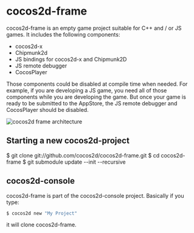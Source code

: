 # cocos2d-frame
cocos2d-frame is an empty game project suitable for C++ and / or JS games. 
It includes the following components:
 - cocos2d-x
 - Chipmunk2d
 - JS bindings for cocos2d-x and Chipmunk2D
 - JS remote debugger 
 - CocosPlayer
 
 Those components could be disabled at compile time when needed. For example, if you are developing a JS game, you need all of those components while you are developing the game. But once your game is ready to be submitted to the AppStore, the JS remote debugger and CocosPlayer should be disabled.
 

![cocos2d frame architecture](https://lh3.googleusercontent.com/-FXcqgFHMckI/UZQaydD1oxI/AAAAAAAAuoo/3xLatbBkhcg/s640/Slide1.jpg)


## Starting a new cocos2d-project


  $ git clone git://github.com/cocos2d/cocos2d-frame.git
  $ cd cocos2d-frame
  $ git submodule update --init --recursive
 

## cocos2d-console

cocos2d-frame is part of the cocos2d-console project. Basically if you type:
```sh
$ cocos2d new "My Project"
``` 
it will clone cocos2d-frame.

